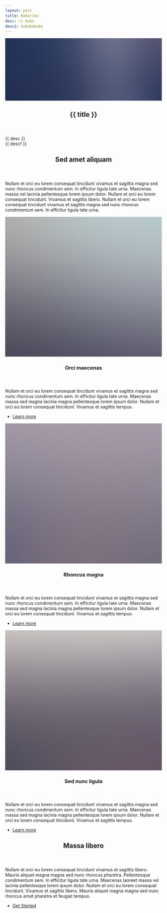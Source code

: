 ```yaml
---
layout: post
title: Kokoriko
desc: ri koko
desc2: kokokokoko
---
```


<section id="banner" class="style2">
    <div class="inner">
        <span class="image">
            <img src="/assets/images/pic07.jpg" alt="" />
        </span>
        <header class="major">
            <h1>{{ title }}</h1>
        </header>
        <div class="content">
            <p>{{ desc }}<br /> {{ desc1 }}</p>
        </div>
    </div>
</section>
<div id="main">
<!-- One -->
    <section id="one">
        <div class="inner">
            <header class="major">
                <h2>Sed amet aliquam</h2>
            </header>
            <p>Nullam et orci eu lorem consequat tincidunt vivamus et sagittis magna sed nunc rhoncus condimentum sem. 
              In efficitur ligula tate urna. Maecenas massa vel lacinia pellentesque lorem ipsum dolor. 
              Nullam et orci eu lorem consequat tincidunt. Vivamus et sagittis libero. 
              Nullam et orci eu lorem consequat tincidunt vivamus et sagittis magna sed nunc rhoncus condimentum sem. 
              In efficitur ligula tate urna.</p>
        </div>
    </section>
<!-- Two -->
    <section id="two" class="spotlights">
        <section>
            <a href="generic.html" class="image">
                <img src="/assets/images/pic08.jpg" alt="" data-position="center center" />
            </a>
            <div class="content">
                <div class="inner">
                    <header class="major">
                        <h3>Orci maecenas</h3>
                    </header>
                    <p>Nullam et orci eu lorem consequat tincidunt vivamus et sagittis magna sed nunc rhoncus condimentum sem. 
                    In efficitur ligula tate urna. Maecenas massa sed magna lacinia magna pellentesque lorem ipsum dolor. 
                    Nullam et orci eu lorem consequat tincidunt. Vivamus et sagittis tempus.</p>
                    <ul class="actions">
                        <li><a href="/generic" class="button">Learn more</a></li>
                    </ul>
                </div>
            </div>
        </section>
        <section>
            <a href="/generic" class="image">
                <img src="/assets/images/pic09.jpg" alt="" data-position="top center" />
            </a>
            <div class="content">
                <div class="inner">
                    <header class="major">
                        <h3>Rhoncus magna</h3>
                    </header>
                    <p>Nullam et orci eu lorem consequat tincidunt vivamus et sagittis magna sed nunc rhoncus condimentum sem. 
                       In efficitur ligula tate urna. Maecenas massa sed magna lacinia magna pellentesque lorem ipsum dolor. 
                       Nullam et orci eu lorem consequat tincidunt. Vivamus et sagittis tempus.</p>
                    <ul class="actions">
                        <li><a href="generic.html" class="button">Learn more</a></li>
                    </ul>
                </div>
            </div>
        </section>
        <section>
            <a href="/generic" class="image">
                <img src="/assets/images/pic10.jpg" alt="" data-position="25% 25%" />
            </a>
            <div class="content">
                <div class="inner">
                    <header class="major">
                        <h3>Sed nunc ligula</h3>
                    </header>
                    <p>Nullam et orci eu lorem consequat tincidunt vivamus et sagittis magna sed nunc rhoncus condimentum sem. 
                       In efficitur ligula tate urna. Maecenas massa sed magna lacinia magna pellentesque lorem ipsum dolor. 
                       Nullam et orci eu lorem consequat tincidunt. Vivamus et sagittis tempus.</p>
                    <ul class="actions">
                        <li><a href="/generic" class="button">Learn more</a></li>
                    </ul>
                </div>
            </div>
        </section>
    </section>
    <!-- Three -->
    <section id="three">
        <div class="inner">
            <header class="major">
                <h2>Massa libero</h2>
            </header>
            <p>Nullam et orci eu lorem consequat tincidunt vivamus et sagittis libero. 
               Mauris aliquet magna magna sed nunc rhoncus pharetra. Pellentesque condimentum sem. 
               In efficitur ligula tate urna. Maecenas laoreet massa vel lacinia pellentesque lorem ipsum dolor. 
               Nullam et orci eu lorem consequat tincidunt. Vivamus et sagittis libero. 
               Mauris aliquet magna magna sed nunc rhoncus amet pharetra et feugiat tempus.</p>
            <ul class="actions">
                <li><a href="/generic" class="button next">Get Started</a></li>
            </ul>
        </div>
    </section>
</div>